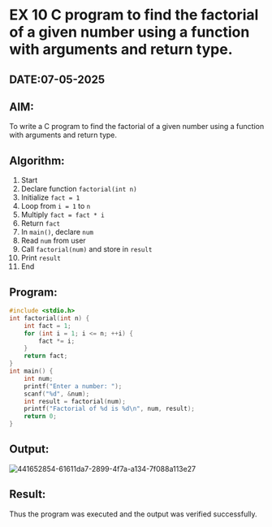 # EX 10 C program to find the factorial of a given number using a function with arguments and return type.
## DATE:07-05-2025
## AIM:
To write a C program to find the factorial of a given number using a function with arguments and return type.

## Algorithm:
1. Start  
2. Declare function `factorial(int n)`  
3. Initialize `fact = 1`  
4. Loop from `i = 1` to `n`  
5. Multiply `fact = fact * i`  
6. Return `fact`  
7. In `main()`, declare `num`  
8. Read `num` from user  
9. Call `factorial(num)` and store in `result`  
10. Print `result`  
11. End 

## Program:
```c program
#include <stdio.h>
int factorial(int n) {
    int fact = 1;
    for (int i = 1; i <= n; ++i) {
        fact *= i;
    }
    return fact;
}
int main() {
    int num;
    printf("Enter a number: ");
    scanf("%d", &num);
    int result = factorial(num);
    printf("Factorial of %d is %d\n", num, result);
    return 0;
}

```

## Output:

![441652854-61611da7-2899-4f7a-a134-7f088a113e27](https://github.com/user-attachments/assets/a6975c14-3e5f-4d03-9416-c10d89aa0c57)




## Result:
Thus the program was executed and the output was verified successfully.
